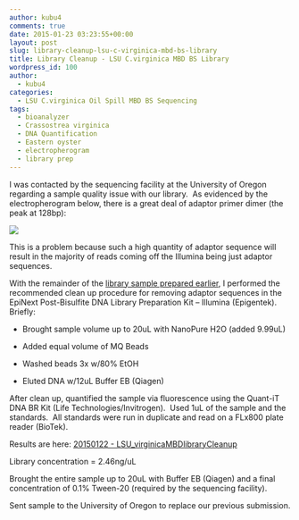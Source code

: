 ```yaml
---
author: kubu4
comments: true
date: 2015-01-23 03:23:55+00:00
layout: post
slug: library-cleanup-lsu-c-virginica-mbd-bs-library
title: Library Cleanup - LSU C.virginica MBD BS Library
wordpress_id: 100
author:
  - kubu4
categories:
  - LSU C.virginica Oil Spill MBD BS Sequencing
tags:
  - bioanalyzer
  - Crassostrea virginica
  - DNA Quantification
  - Eastern oyster
  - electropherogram
  - library prep
---
```


I was contacted by the sequencing facility at the University of Oregon regarding a sample quality issue with our library.  As evidenced by the electropherogram below, there is a great deal of adaptor primer dimer (the peak at 128bp):

[![](http://eagle.fish.washington.edu/Arabidopsis/20150120_LSUoilNGSlibraryBioanalyzer.png)](http://eagle.fish.washington.edu/Arabidopsis/20150120_LSUoilNGSlibraryBioanalyzer.png)



This is a problem because such a high quantity of adaptor sequence will result in the majority of reads coming off the Illumina being just adaptor sequences.

With the remainder of the [library sample prepared earlier](2014/12/22/bisulfite-ngs-library-lsu-c-virginica-oil-spill-mbd-bisulfite-dna-sequencing-submission.html), I performed the recommended clean up procedure for removing adaptor sequences in the EpiNext Post-Bisulfite DNA Library Preparation Kit – Illumina (Epigentek).    Briefly:





  * Brought sample volume up to 20uL with NanoPure H2O (added 9.99uL)



  * Added equal volume of MQ Beads



  * Washed beads 3x w/80% EtOH



  * Eluted DNA w/12uL Buffer EB (Qiagen)






After clean up, quantified the sample via fluorescence using the Quant-iT DNA BR Kit (Life Technologies/Invitrogen).  Used 1uL of the sample and the standards.  All standards were run in duplicate and read on a FLx800 plate reader (BioTek).

Results are here: [20150122 - LSU_virginicaMBDlibraryCleanup](https://docs.google.com/spreadsheets/d/1g2frcvTw4lYq3jXhUhDYTORjOdWNyRN9s3ksDKQHiRI/edit?usp=sharing)

Library concentration = 2.46ng/uL

Brought the entire sample up to 20uL with Buffer EB (Qiagen) and a final concentration of 0.1% Tween-20 (required by the sequencing facility).

Sent sample to the University of Oregon to replace our previous submission.
